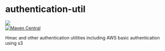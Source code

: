 # authentication-util
<a href="https://travis-ci.org/davidmoten/authentication-util"><img src="https://travis-ci.org/davidmoten/authentication-util.svg"/></a><br/>
[![Maven Central](https://maven-badges.herokuapp.com/maven-central/com.github.davidmoten/authentication-util/badge.svg?style=flat)](https://maven-badges.herokuapp.com/maven-central/com.github.davidmoten/authentication-util)<br/>
<!--[![Dependency Status](https://gemnasium.com/com.github.davidmoten/authentication-util.svg)](https://gemnasium.com/com.github.davidmoten/authentication-util)-->


Hmac and other authentication utilities including AWS basic authentication using s3
